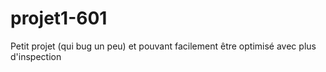 # projet1-601
Petit projet (qui bug un peu) et pouvant facilement être optimisé avec plus d'inspection
